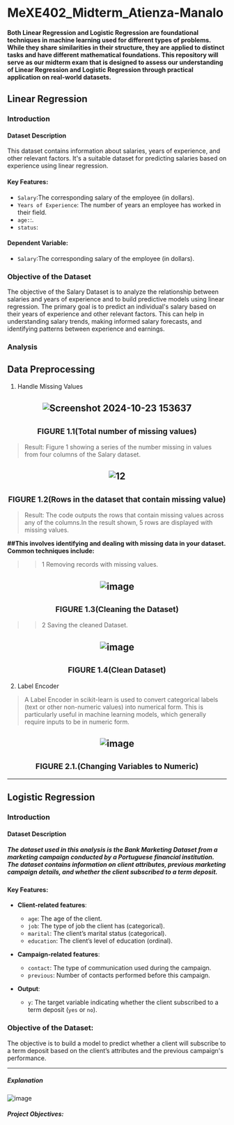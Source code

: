  # MeXE402_Midterm_Atienza-Manalo
#### Both Linear Regression and Logistic Regression are foundational techniques in machine learning used for different types of problems. While they share similarities in their structure, they are applied to distinct tasks and have different mathematical foundations. This repository will serve as our midterm exam that is designed to assess our understanding of Linear Regression and Logistic Regression through practical application on real-world datasets.

## Linear Regression
### **Introduction**
#### **Dataset Description**
This dataset contains information about salaries, years of experience, and other relevant factors. It's a suitable dataset for predicting salaries based on experience using linear regression.
#### **Key Features**:
  - `Salary`:The corresponding salary of the employee (in dollars).
  - `Years of Experience`: The number of years an employee has worked in their field.
  - `age:`:.
  - `status`: 
#### **Dependent Variable**:
   - `Salary`:The corresponding salary of the employee (in dollars).
### **Objective of the Dataset**
The objective of the Salary Dataset is to analyze the relationship between salaries and years of experience and to build predictive models using linear regression. The primary goal is to predict an individual's salary based on their years of experience and other relevant factors. This can help in understanding salary trends, making informed salary forecasts, and identifying patterns between experience and earnings.
### **Analysis**
## Data Preprocessing
1.	Handle Missing Values

   
 <h2 align="center"> 
  
![Screenshot 2024-10-23 153637](https://github.com/user-attachments/assets/9d7c88dd-dc1c-47de-95f4-16e1b4979168) 

<h2 align="center"> <small>FIGURE 1.1(Total number of missing values)</small> </h2>
  
>Result: Figure 1 showing a series of the number missing in values from four columns of the Salary dataset.

<h2 align="center"> 

![12](https://github.com/user-attachments/assets/bad59397-35a1-4635-9781-c6419bde4a00) 

</h2>



<h2 align="center"> <small>FIGURE 1.2(Rows in the dataset that contain missing value)</small> </h2>

 
>Result: The code outputs the rows that contain missing values across any of the columns.In the result shown, 5 rows are displayed with missing values.



**##This involves identifying and dealing with missing data in your dataset. Common techniques include:**


>>1	Removing records with missing values.



<h2 align="center"> 
 
 ![image](https://github.com/user-attachments/assets/908d47e8-4ff8-4f14-9d2b-78c719e07b2a)

<h2 align="center"> <small>FIGURE 1.3(Cleaning the Dataset)</small> </h2>

>>2 Saving the cleaned Dataset.

<h2 align="center"> 
 
![image](https://github.com/user-attachments/assets/93d7de5d-4fc6-4861-826c-156eb8cf82f8)

<h2 align="center"> <small>FIGURE 1.4(Clean Dataset)</small> </h2>


2.	Label Encoder 
>A Label Encoder in scikit-learn is used to convert categorical labels (text or other non-numeric values) into numerical form. This is particularly useful in machine learning models, which generally require inputs to be in numeric form.


<h2 align="center"> 

![image](https://github.com/user-attachments/assets/5ccc796c-fc84-4a94-89eb-37b247cc8854)



<h2 align="center"> <small>FIGURE 2.1.(Changing Variables to Numeric)</small> </h2>

------

## Logistic Regression 
### **Introduction**
#### **Dataset Description**
##### The dataset used in this analysis is the **Bank Marketing Dataset** from a marketing campaign conducted by a Portuguese financial institution. The dataset contains information on client attributes, previous marketing campaign details, and whether the client subscribed to a term deposit.

#### **Key Features**:
- **Client-related features**:
  - `age`: The age of the client.
  - `job`: The type of job the client has (categorical).
  - `marital`: The client’s marital status (categorical).
  - `education`: The client’s level of education (ordinal).
  
- **Campaign-related features**:
  - `contact`: The type of communication used during the campaign.
  - `previous`: Number of contacts performed before this campaign.
  
- **Output**:
  - `y`: The target variable indicating whether the client subscribed to a term deposit (`yes` or `no`).

### **Objective of the Dataset**:
The objective is to build a model to predict whether a client will subscribe to a term deposit based on the client’s attributes and the previous campaign's performance.

---




##### Explanation
![image](https://github.com/user-attachments/assets/be9096cd-e27a-44e2-b681-33ca4e35f352)
##### Project Objectives:
